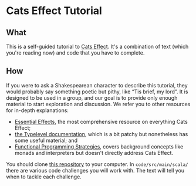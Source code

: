 # Cats Effect Tutorial

## What

This is a self-guided tutorial to [Cats Effect][ce]. It's a combination of text (which you're reading now) and code that you have to complete. 


## How 

If you were to ask a Shakespearean character to describe this tutorial, they would probably say something poetic but pithy, like “Tis brief, my lord”. It is designed to be used in a group, and our goal is to provide only enough material to start exploration and discussion. We refer you to other resources for in-depth explanations:

- [Essential Effects][ee], the most comprehensive resource on everything Cats Effect;
- [the Typelevel documentation][ce], which is a bit patchy but nonetheless has some useful material; and
- [Functional Programming Strategies][fps], covers background concepts like monads and interpreters but doesn't directly address Cats Effect.

You should clone [this repository][repo] to your computer. In `code/src/main/scala/` there are various code challenges you will work with. The text will tell you when to tackle each challenge.




[ee]: https://essentialeffects.dev/
[repo]: https://github.com/creativescala/cats-effect-tutorial
[ce]: https://typelevel.org/cats-effect/
[effect]: https://www.inner-product.com/posts/what-is-an-effect/
[fps]: http://scalawithcats.github.io/scala-with-cats/
